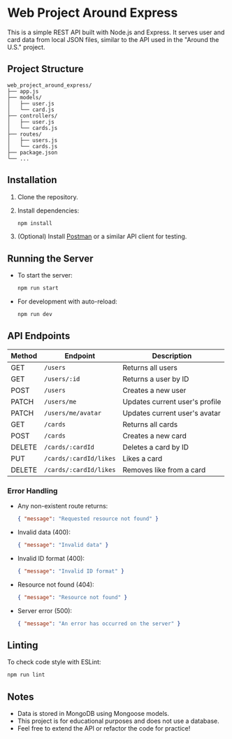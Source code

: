 # Web Project Around Express

This is a simple REST API built with Node.js and Express. It serves user and card data from local JSON files, similar to the API used in the "Around the U.S." project.

## Project Structure

```
web_project_around_express/
├── app.js
├── models/
│   ├── user.js
│   └── card.js
├── controllers/
│   ├── user.js
│   └── cards.js
├── routes/
│   ├── users.js
│   └── cards.js
├── package.json
└── ...
```

## Installation

1. Clone the repository.
2. Install dependencies:

   ```sh
   npm install
   ```

3. (Optional) Install [Postman](https://www.postman.com/) or a similar API client for testing.

## Running the Server

- To start the server:

  ```sh
  npm run start
  ```

- For development with auto-reload:

  ```sh
  npm run dev
  ```

## API Endpoints

| Method | Endpoint                | Description                        |
|--------|-------------------------|------------------------------------|
| GET    | `/users`                | Returns all users                  |
| GET    | `/users/:id`            | Returns a user by ID               |
| POST   | `/users`                | Creates a new user                 |
| PATCH  | `/users/me`             | Updates current user's profile     |
| PATCH  | `/users/me/avatar`      | Updates current user's avatar      |
| GET    | `/cards`                | Returns all cards                  |
| POST   | `/cards`                | Creates a new card                 |
| DELETE | `/cards/:cardId`        | Deletes a card by ID               |
| PUT    | `/cards/:cardId/likes`  | Likes a card                       |
| DELETE | `/cards/:cardId/likes`  | Removes like from a card           |


### Error Handling

- Any non-existent route returns:
  ```json
  { "message": "Requested resource not found" }
  ```
- Invalid data (400):
  ```json
  { "message": "Invalid data" }
  ```
- Invalid ID format (400):
  ```json
  { "message": "Invalid ID format" }
  ```
- Resource not found (404):
  ```json
  { "message": "Resource not found" }
  ```
- Server error (500):
  ```json
  { "message": "An error has occurred on the server" }
  ```

## Linting

To check code style with ESLint:

```sh
npm run lint
```

## Notes

- Data is stored in MongoDB using Mongoose models.
- This project is for educational purposes and does not use a database.
- Feel free to extend the API or refactor the code for practice!
